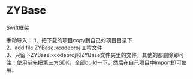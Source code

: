 # ZYBase
Swift框架

手动导入：
1、把下载的项目copy到自己的项目目录下   <br>
2、add file ZYBase.xcodeproj 工程文件  <br>
3、只留下ZYBase.xcodeproj和ZYBase文件夹里的文件，其他的都删除即可 <br>
注：使用前先把第三方SDK，全部build一下，然后在自己项目中import即可使用。
